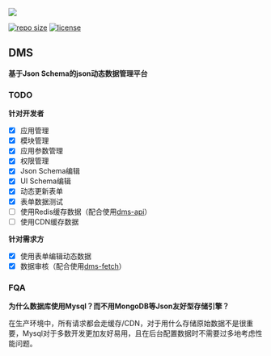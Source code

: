 ![](https://github.com/win-winFE/dms/blob/master/app/assets/assets/logo.png)

[![repo size](https://img.shields.io/github/repo-size/win-winFE/dms.svg)](https://github.com/win-winFE/dms)
[![license](https://img.shields.io/github/license/win-winFE/dms.svg)](https://github.com/win-winFE/dms)

## DMS

**基于Json Schema的json动态数据管理平台**

### TODO

**针对开发者**

- [x] 应用管理
- [x] 模块管理
- [x] 应用参数管理
- [x] 权限管理
- [x] Json Schema编辑
- [x] UI Schema编辑
- [x] 动态更新表单
- [x] 表单数据测试
- [ ] 使用Redis缓存数据（配合使用[dms-api](https://github.com/win-winFE/dms-api)）
- [ ] 使用CDN缓存数据

**针对需求方**

- [x] 使用表单编辑动态数据
- [x] 数据审核（配合使用[dms-fetch](https://github.com/win-winFE/dms-fetch)）

### FQA

**为什么数据库使用Mysql？而不用MongoDB等Json友好型存储引擎？**

在生产环境中，所有请求都会走缓存/CDN，对于用什么存储原始数据不是很重要，Mysql对于多数开发更加友好易用，且在后台配置数据时不需要过多地考虑性能问题。